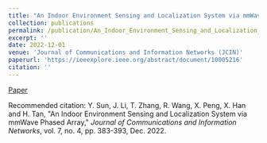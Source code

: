 ```yaml
---
title: "An Indoor Environment Sensing and Localization System via mmWave Phased Array"
collection: publications
permalink: /publication/An_Indoor_Environment_Sensing_and_Localization_System_via_mmWave_Phased_Array
excerpt: ''
date: 2022-12-01
venue: 'Journal of Communications and Information Networks (JCIN)'
paperurl: 'https://ieeexplore.ieee.org/abstract/document/10005216'
citation: ''
---
```



[Paper](http://yfsun0327.github.io/files/An_Indoor_Environment_Sensing_and_Localization_System_via_mmWave_Phased_Array.pdf)

Recommended citation: Y. Sun, J. Li, T. Zhang, R. Wang, X. Peng, X. Han and H. Tan, "An Indoor Environment Sensing and Localization System via mmWave Phased Array," <i>Journal of Communications and Information Networks</i>, vol. 7, no. 4, pp. 383-393, Dec. 2022.
